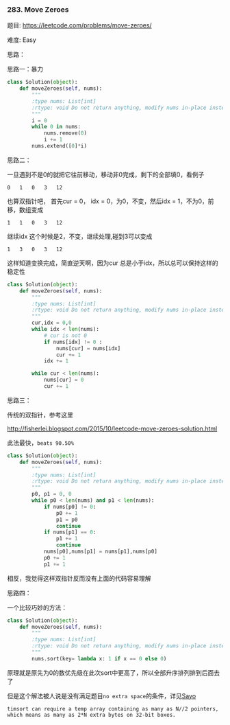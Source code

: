 ### 283. Move Zeroes


题目:
<https://leetcode.com/problems/move-zeroes/>


难度:
Easy


思路：

思路一：暴力

```python
class Solution(object):
    def moveZeroes(self, nums):
        """
        :type nums: List[int]
        :rtype: void Do not return anything, modify nums in-place instead.
        """
        i = 0
        while 0 in nums:
            nums.remove(0)
            i += 1
        nums.extend([0]*i)
```

思路二：

一旦遇到不是0的就把它往前移动，移动非0完成，剩下的全部填0，看例子



```
0	1	0	3	12

```

也算双指针吧，
首先cur = 0， idx = 0，为0，不变，然后idx = 1，不为0，前移，数组变成

```
1	1	0	3	12
```

继续idx 这个时候是2，不变，继续处理,碰到3可以变成

```
1	3	0	3	12
```
这样知道变换完成，简直逆天啊，因为cur 总是小于idx，所以总可以保持这样的稳定性


```python
class Solution(object):
    def moveZeroes(self, nums):
        """
        :type nums: List[int]
        :rtype: void Do not return anything, modify nums in-place instead.
        """
        cur,idx = 0,0         
        while idx < len(nums):
        	# cur is not 0
        	if nums[idx] != 0 :
        		nums[cur] = nums[idx]
        		cur += 1
        	idx += 1

        while cur < len(nums):
        	nums[cur] = 0
        	cur += 1

```


思路三：

传统的双指针，参考这里

<http://fisherlei.blogspot.com/2015/10/leetcode-move-zeroes-solution.html>

此法最快，```beats 90.50%```

```python
class Solution(object):
    def moveZeroes(self, nums):
        """
        :type nums: List[int]
        :rtype: void Do not return anything, modify nums in-place instead.
        """
        p0, p1 = 0, 0
        while p0 < len(nums) and p1 < len(nums):
        	if nums[p0] != 0:
        		p0 += 1
        		p1 = p0
        		continue
        	if nums[p1] == 0:
        		p1 += 1
        		continue
        	nums[p0],nums[p1] = nums[p1],nums[p0]
        	p0 += 1
        	p1 += 1
```

相反，我觉得这样双指针反而没有上面的代码容易理解

思路四：

一个比较巧妙的方法：
```python
class Solution(object):
    def moveZeroes(self, nums):
        """
        :type nums: List[int]
        :rtype: void Do not return anything, modify nums in-place instead.
        """
        nums.sort(key= lambda x: 1 if x == 0 else 0)
```
原理就是原先为0的数优先级在此次sort中更高了，所以全部升序排列排到后面去了

但是这个解法被人说是没有满足题目```no extra space```的条件，详见[Sayo](https://leetcode.com/problems/move-zeroes/discuss/72074/)
```
timsort can require a temp array containing as many as N//2 pointers, which means as many as 2*N extra bytes on 32-bit boxes.
```


